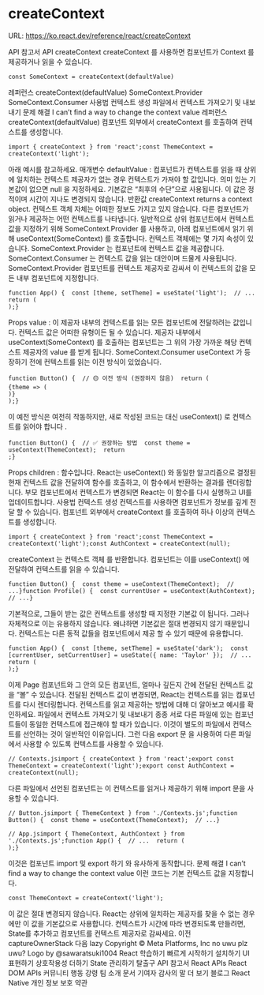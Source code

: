 # createContext

URL: https://ko.react.dev/reference/react/createContext

API 참고서
API
createContext
createContext
를 사용하면 컴포넌트가
Context
를 제공하거나 읽을 수 있습니다.
```
const SomeContext = createContext(defaultValue)
```
레퍼런스
createContext(defaultValue)
SomeContext.Provider
SomeContext.Consumer
사용법
컨텍스트 생성
파일에서 컨텍스트 가져오기 및 내보내기
문제 해결
I can’t find a way to change the context value
레퍼런스
createContext(defaultValue)
컴포넌트 외부에서
createContext
를 호출하여 컨텍스트를 생성합니다.
```
import { createContext } from 'react';const ThemeContext = createContext('light');
```
아래 예시를 참고하세요.
매개변수
defaultValue
: 컴포넌트가 컨텍스트를 읽을 때 상위에 일치하는 컨텍스트 제공자가 없는 경우 컨텍스트가 가져야 할 값입니다. 의미 있는 기본값이 없으면
null
을 지정하세요. 기본값은 “최후의 수단”으로 사용됩니다. 이 값은 정적이며 시간이 지나도 변경되지 않습니다.
반환값
createContext
returns a context object.
컨텍스트 객체 자체는 어떠한 정보도 가지고 있지 않습니다.
다른 컴포넌트가 읽거나 제공하는 어떤 컨텍스트를 나타냅니다. 일반적으로 상위 컴포넌트에서 컨텍스트 값을 지정하기 위해
SomeContext.Provider
를 사용하고, 아래 컴포넌트에서 읽기 위해
useContext(SomeContext)
를 호출합니다. 컨텍스트 객체에는 몇 가지 속성이 있습니다.
SomeContext.Provider
는 컴포넌트에 컨텍스트 값을 제공합니다.
SomeContext.Consumer
는 컨텍스트 값을 읽는 대안이며 드물게 사용됩니다.
SomeContext.Provider
컴포넌트를 컨텍스트 제공자로 감싸서 이 컨텍스트의 값을 모든 내부 컴포넌트에 지정합니다.
```
function App() {  const [theme, setTheme] = useState('light');  // ...  return (
);}
```
Props
value
: 이 제공자 내부의 컨텍스트를 읽는 모든 컴포넌트에 전달하려는 값입니다. 컨텍스트 값은 어떠한 유형이든 될 수 있습니다. 제공자 내부에서
useContext(SomeContext)
를 호출하는 컴포넌트는 그 위의 가장 가까운 해당 컨텍스트 제공자의
value
를 받게 됩니다.
SomeContext.Consumer
useContext
가 등장하기 전에 컨텍스트를 읽는 이전 방식이 있었습니다.
```
function Button() {  // 🟡 이전 방식 (권장하지 않음)  return (
{theme => (
)}
);}
```
이 예전 방식은 여전히 작동하지만,
새로 작성된 코드는 대신
useContext()
로 컨텍스트를 읽어야 합니다
.
```
function Button() {  // ✅ 권장하는 방법  const theme = useContext(ThemeContext);  return
;}
```
Props
children
: 함수입니다. React는
useContext()
와 동일한 알고리즘으로 결정된 현재 컨텍스트 값을 전달하여 함수를 호출하고, 이 함수에서 반환하는 결과를 렌더링합니다. 부모 컴포넌트에서 컨텍스트가 변경되면 React는 이 함수를 다시 실행하고 UI를 업데이트합니다.
사용법
컨텍스트 생성
컨텍스트를 사용하면 컴포넌트가
정보를 깊게 전달
할 수 있습니다.
컴포넌트 외부에서
createContext
를 호출하여 하나 이상의 컨텍스트를 생성합니다.
```
import { createContext } from 'react';const ThemeContext = createContext('light');const AuthContext = createContext(null);
```
createContext
는
컨텍스트 객체
를 반환합니다. 컴포넌트는 이를
useContext()
에 전달하여 컨텍스트를 읽을 수 있습니다.
```
function Button() {  const theme = useContext(ThemeContext);  // ...}function Profile() {  const currentUser = useContext(AuthContext);  // ...}
```
기본적으로, 그들이 받는 값은 컨텍스트를 생성할 때 지정한
기본값
이 됩니다. 그러나 자체적으로 이는 유용하지 않습니다. 왜냐하면 기본값은 절대 변경되지 않기 때문입니다.
컨텍스트는
다른 동적 값들을 컴포넌트에서 제공
할 수 있기 때문에 유용합니다.
```
function App() {  const [theme, setTheme] = useState('dark');  const [currentUser, setCurrentUser] = useState({ name: 'Taylor' });  // ...  return (
);}
```
이제
Page
컴포넌트와 그 안의 모든 컴포넌트, 얼마나 깊든지 간에 전달된 컨텍스트 값을 “볼” 수 있습니다. 전달된 컨텍스트 값이 변경되면, React는 컨텍스트를 읽는 컴포넌트를 다시 렌더링합니다.
컨텍스트를 읽고 제공하는 방법에 대해 더 알아보고 예시를 확인하세요.
파일에서 컨텍스트 가져오기 및 내보내기
종종 서로 다른 파일에 있는 컴포넌트들이 동일한 컨텍스트에 접근해야 할 때가 있습니다. 이것이 별도의 파일에서 컨텍스트를 선언하는 것이 일반적인 이유입니다. 그런 다음
export
문
을 사용하여 다른 파일에서 사용할 수 있도록 컨텍스트를 사용할 수 있습니다.
```
// Contexts.jsimport { createContext } from 'react';export const ThemeContext = createContext('light');export const AuthContext = createContext(null);
```
다른 파일에서 선언된 컴포넌트는 이 컨텍스트를 읽거나 제공하기 위해
import
문을 사용할 수 있습니다.
```
// Button.jsimport { ThemeContext } from './Contexts.js';function Button() {  const theme = useContext(ThemeContext);  // ...}
```
```
// App.jsimport { ThemeContext, AuthContext } from './Contexts.js';function App() {  // ...  return (
);}
```
이것은
컴포넌트
import
및
export
하기
와 유사하게 동작합니다.
문제 해결
I can’t find a way to change the context value
이런 코드는
기본
컨텍스트 값을 지정합니다.
```
const ThemeContext = createContext('light');
```
이 값은 절대 변경되지 않습니다. React는 상위에 일치하는 제공자를 찾을 수 없는 경우에만 이 값을 기본값으로 사용합니다.
컨텍스트가 시간에 따라 변경되도록 만들려면,
State를 추가하고 컴포넌트를 컨텍스트 제공자로 감싸세요.
이전
captureOwnerStack
다음
lazy
Copyright © Meta Platforms, Inc
no uwu plz
uwu?
Logo by
@sawaratsuki1004
React 학습하기
빠르게 시작하기
설치하기
UI 표현하기
상호작용성 더하기
State 관리하기
탈출구
API 참고서
React APIs
React DOM APIs
커뮤니티
행동 강령
팀 소개
문서 기여자
감사의 말
더 보기
블로그
React Native
개인 정보 보호
약관